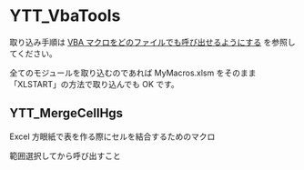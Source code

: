 # YTT_VbaTools

取り込み手順は [VBA マクロをどのファイルでも呼び出せるようにする](https://github.com/standstonecraft/DevelopMemo/wiki/vba-addin) を参照してください。

全てのモジュールを取り込むのであれば MyMacros.xlsm をそのまま「XLSTART」の方法で取り込んでも OK です。

## YTT_MergeCellHgs

Excel 方眼紙で表を作る際にセルを結合するためのマクロ

範囲選択してから呼び出すこと
